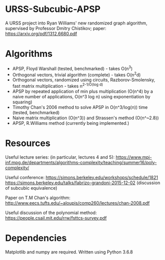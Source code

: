 # URSS-Subcubic-APSP

A URSS project into Ryan Williams' new randomized graph algorithm, supervised by Professor Dmitry Chistikov; paper: https://arxiv.org/pdf/1312.6680.pdf


# Algorithms

- APSP, Floyd Warshall (tested, benchmarked) - takes O(n<sup>3</sup>)
- Orthogonal vectors, trivial algorithm (complete) - takes O(n<sup>2</sup>d)
- Orthogonal vectors, randomized using circuits, Razborov-Smolensky, fast matrix multiplication - takes n<sup>2-1/O(log d)</sup>
- APSP by repeated application of min plus multiplication (O(n^4) by a naive number of applications, O(n^3 log n) using exponentiation by squaring)
- Timothy Chan's 2006 method to solve APSP in O(n^3/log(n)) time (tested, benchmarked)
- Naive matrix multiplication (O(n^3)) and Strassen's method (O(n^~2.8))
- APSP, R.Williams method (currently being implemented.)

# Resources

Useful lecture series: (in particular, lectures 4 and 5):
https://www.mpi-inf.mpg.de/departments/algorithms-complexity/teaching/summer16/poly-complexity/

Useful conference:
https://simons.berkeley.edu/workshops/schedule/1821
https://simons.berkeley.edu/talks/fabrizo-grandoni-2015-12-02 (discussion of subcubic equivalence)

Paper on T.M Chan's algorithm:
http://www.eecs.tufts.edu/~aloupis/comp260/lectures/chan-2008.pdf

Useful discussion of the polynomial method: https://people.csail.mit.edu/rrw/fsttcs-survey.pdf

# Dependencies

Matplotlib and numpy are required. Written using Python 3.6.8

